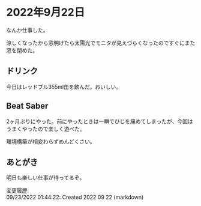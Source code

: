 # 2022年9月22日

なんか仕事した。

涼しくなったから窓明けたら太陽光でモニタが見えづらくなったのですぐにまた窓を閉めた。

## ドリンク

今日はレッドブル355ml缶を飲んだ。おいしい。

## Beat Saber

2ヶ月ぶりにやった。前にやったときは一瞬でひじを痛めてしまったが、今回はうまくやったので楽しく遊べた。

環境構築が相変わらずめんどくさい。

## あとがき

明日も楽しい仕事が待ってるぞ。

変更履歴:  
09/23/2022 01:44:22: Created 2022 09 22 (markdown)  
